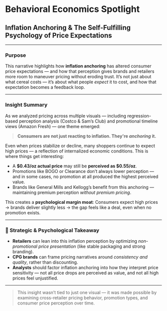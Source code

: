 # Behavioral Economics Spotlight  
## Inflation Anchoring & The Self-Fulfilling Psychology of Price Expectations

---

### Purpose  
This narrative highlights how **inflation anchoring** has altered consumer price expectations — and how that perception gives brands and retailers more room to maneuver pricing without eroding trust. It’s not just about what cereal costs — it’s about what people *expect* it to cost, and how that expectation becomes a feedback loop.

---

### Insight Summary  
As we analyzed pricing across multiple visuals — including regression-based perception analysis (Costco & Sam’s Club) and promotional timeline views (Amazon Fresh) — one theme emerged:

> **Consumers are not just reacting to inflation. They're *anchoring* it.**  

Even when prices stabilize or decline, many shoppers continue to expect high prices — a reflection of internalized economic conditions. This is where things get interesting:

- A **$0.43/oz actual price** may still be **perceived as $0.55/oz**.
- Promotions like BOGO or Clearance don’t always lower perception — and in some cases, no promotion at all produced the highest perceived value.
- Brands like General Mills and Kellogg’s benefit from this anchoring — maintaining premium perception *without premium pricing*.

This creates a **psychological margin moat**:
Consumers expect high prices → brands deliver slightly less → the gap feels like a deal, even when no promotion exists.

---

### 🧠 Strategic & Psychological Takeaway  

- **Retailers** can lean into this inflation perception by optimizing *non-promotional price presentation* (like stable packaging and strong branding).
- **CPG brands** can frame pricing narratives around *consistency and quality*, rather than discounting.
- **Analysts** should factor inflation anchoring into how they interpret price sensitivity — not all price drops are perceived as value, and not all high prices feel unjustified.

---

> This insight wasn’t tied to just one visual — it was made possible by examining cross-retailer pricing behavior, promotion types, and consumer price perception over time.


